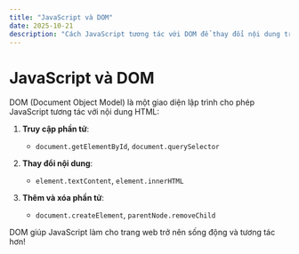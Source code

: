 ```yaml
---
title: "JavaScript và DOM"
date: 2025-10-21
description: "Cách JavaScript tương tác với DOM để thay đổi nội dung trang web."
---
```


# JavaScript và DOM

DOM (Document Object Model) là một giao diện lập trình cho phép JavaScript tương tác với nội dung HTML:

1. **Truy cập phần tử**:
   - `document.getElementById`, `document.querySelector`

2. **Thay đổi nội dung**:
   - `element.textContent`, `element.innerHTML`

3. **Thêm và xóa phần tử**:
   - `document.createElement`, `parentNode.removeChild`

DOM giúp JavaScript làm cho trang web trở nên sống động và tương tác hơn!